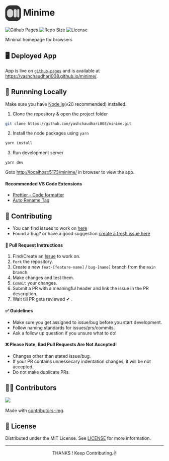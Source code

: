 # <img align="center" width="50" style="border-radius:1rem" height="50" src="/public/vite.svg" /> Minime

[![Github Pages](https://github.com/yashchaudhari008/minime/actions/workflows/deploy.yml/badge.svg)](https://github.com/yashchaudhari008/minime/actions/workflows/deploy.yml)
![Repo Size](https://img.shields.io/github/repo-size/yashchaudhari008/minime)
![License](https://img.shields.io/github/license/yashchaudhari008/minime)

Minimal homepage for browsers

## 🖥 Deployed App

App is live on [`github-pages`](https://pages.github.com/) and is available at <https://yashchaudhari008.github.io/minime/>.

## 🏃‍ Runnning Locally

Make sure you have [Node.js](http://nodejs.org/)(v20 recommended) installed.

1. Clone the repository & open the project folder

```sh
git clone https://github.com/yashchaudhari008/minime.git
```

2. Install the node packages using `yarn`

```sh
yarn install
```

3. Run development server

```sh
yarn dev
```

Goto [ http://localhost:5173/minime/](http://localhost:5174/minime/) in browser to view the app.

#### Recommended VS Code Extensions

- [Prettier - Code formatter](https://marketplace.visualstudio.com/items?itemName=esbenp.prettier-vscode)
- [Auto Rename Tag](https://marketplace.visualstudio.com/items?itemName=formulahendry.auto-rename-tag)

## 🤝 Contributing

- You can find issues to work on [here](https://github.com/yashchaudhari008/minime/issues)
- Found a bug? or have a good suggestion [create a fresh issue here](https://github.com/yashchaudhari008/minime/issues/new)

#### 🔼 Pull Request Instructions

1. Find/Create an [Issue](https://github.com/yashchaudhari008/minime/issues) to work on.
2. `Fork` the repository.
3. Create a new `feat-[feature-name]` / `bug-[name]` branch from the `main` branch.
4. Make changes and test them.
5. `Commit` your changes.
6. Submit a PR with a meaningful header and link the issue in the PR description.
7. Wait till PR gets reviewed ✔ .

#### ✅ Guidelines

- Make sure you get assigned to issue/bug before you start development.
- Follow naming standards for issues/prs/commits.
- Ask a follow up question if you unsure what to do!

#### ❌ Please Note, Bad Pull Requests Are Not Accepted!

- Changes other than stated issue/bug.
- If your PR contains unnessecary indentation changes, it will be not accepted.
- Do not make duplicate PRs.

## 💁‍♂️ Contributors

<a href="https://github.com/yashchaudhari008/minime/graphs/contributors">
  <img src="https://contrib.rocks/image?repo=yashchaudhari008/minime" />
</a>

Made with [contributors-img](https://contrib.rocks).

## 📃 License

Distributed under the MIT License. See [LICENSE](LICENSE.md) for more information.

---

<div align="center">THANKS ! Keep Contributing.✌</div>

